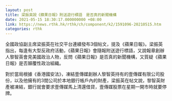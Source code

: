 ```yaml
---
layout: post
title: 梁振英說《蘋果日報》附送遊行標語　是否真的新聞機構
date: 2021-05-15 18:30:17.000000000 +08:00
link: https://news.rthk.hk/rthk/ch/component/k2/1591096-20210515.htm
categories: rthk
---
```


全國政協副主席梁振英在社交平台連續發布3個帖文，提及《蘋果日報》。梁振英指出，每逢有大型反政府活動，《蘋果日報》會隨報附送遊行標語，又說報章創辦人黎智英會見美國政治人物，反問《蘋果日報》是否真的新聞機構，又質疑《蘋果日報》是否顛覆性政治組織。

對於當局根據《香港國安法》，凍結壹傳媒創辦人黎智英持有的壹傳媒有限公司股份，以及他擁有的3間公司於本地銀行帳戶內的財產，梁振英在帖文說，黎智英財產被凍結，銀行就會要求壹傳媒馬上清還借貸，壹傳媒股票在星期一開市時就要停牌。
